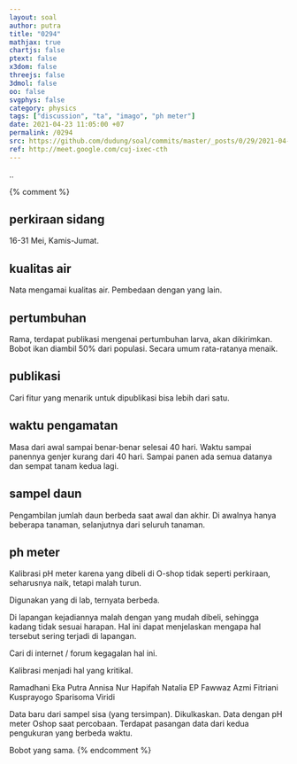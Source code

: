 ```yaml
---
layout: soal
author: putra
title: "0294"
mathjax: true
chartjs: false
ptext: false
x3dom: false
threejs: false
3dmol: false
oo: false
svgphys: false
category: physics
tags: ["discussion", "ta", "imago", "ph meter"]
date: 2021-04-23 11:05:00 +07
permalink: /0294
src: https://github.com/dudung/soal/commits/master/_posts/0/29/2021-04-23-discussion-4.md
ref: http://meet.google.com/cuj-ixec-cth
---
```

..

{% comment %}
## perkiraan sidang
16-31 Mei, Kamis-Jumat.

## kualitas air
Nata mengamai kualitas air. Pembedaan dengan yang lain.

## pertumbuhan
Rama, terdapat publikasi mengenai pertumbuhan larva, akan dikirimkan.
Bobot ikan diambil 50% dari populasi. Secara umum rata-ratanya menaik.

## publikasi
Cari fitur yang menarik untuk dipublikasi bisa lebih dari satu.

## waktu pengamatan
Masa dari awal sampai benar-benar selesai 40 hari.
Waktu sampai panennya genjer kurang dari 40 hari.
Sampai panen ada semua datanya dan sempat tanam kedua lagi.

## sampel daun
Pengambilan jumlah daun berbeda saat awal dan akhir. Di awalnya hanya beberapa tanaman, selanjutnya dari seluruh tanaman.

## ph meter
Kalibrasi pH meter karena yang dibeli di O-shop tidak seperti perkiraan, seharusnya naik, tetapi malah turun.

Digunakan yang di lab, ternyata berbeda.

Di lapangan kejadiannya malah dengan yang mudah dibeli, sehingga kadang tidak sesuai harapan. Hal ini dapat menjelaskan mengapa hal tersebut sering terjadi di lapangan.

Cari di internet / forum kegagalan hal ini.

Kalibrasi menjadi hal yang kritikal.

Ramadhani Eka Putra
Annisa Nur Hapifah
Natalia EP
Fawwaz Azmi
Fitriani Kusprayogo
Sparisoma Viridi

Data baru dari sampel sisa (yang tersimpan). Dikulkaskan.
Data dengan pH meter Oshop saat percobaan.
Terdapat pasangan data dari kedua pengukuran yang berbeda waktu.

Bobot yang sama.
{% endcomment %}
